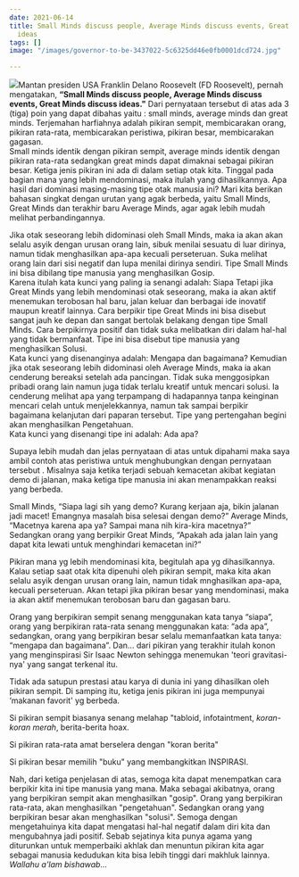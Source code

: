 ```yaml
---
date: 2021-06-14
title: Small Minds discuss people, Average Minds discuss events, Great Minds discuss
  ideas
tags: []
image: "/images/governor-to-be-3437022-5c6325dd46e0fb0001dcd724.jpg"

---
```

![](/images/governor-to-be-3437022-5c6325dd46e0fb0001dcd724.jpg)Mantan presiden USA Franklin Delano Roosevelt (FD Roosevelt), pernah mengatakan, **“Small Minds discuss people, Average Minds discuss events, Great Minds discuss ideas."** Dari pernyataan tersebut di atas ada 3 (tiga) poin yang dapat dibahas yaitu : small minds, average minds dan great minds. Terjemahan harfiahnya adalah pikiran sempit, membicarakan orang, pikiran rata-rata, membicarakan peristiwa, pikiran besar, membicarakan gagasan.  
Small minds identik dengan pikiran sempit, average minds identik dengan pikiran rata-rata sedangkan great minds dapat dimaknai sebagai pikiran besar. Ketiga jenis pikiran ini ada di dalam setiap otak kita. Tinggal pada bagian mana yang lebih mendominasi, maka itulah yang dihasilkannya. Apa hasil dari dominasi masing-masing tipe otak manusia ini? Mari kita  berikan bahasan singkat  dengan urutan yang agak berbeda, yaitu Small Minds, Great Minds dan terakhir baru Average Minds, agar agak lebih mudah melihat perbandingannya.

Jika otak seseorang lebih didominasi oleh Small Minds, maka ia akan akan selalu asyik dengan urusan orang lain, sibuk menilai sesuatu di luar dirinya, namun tidak menghasilkan apa-apa kecuali perseteruan. Suka melihat orang lain dari sisi negatif dan lupa menilai dirinya sendiri. Tipe Small Minds ini bisa dibilang tipe manusia yang menghasilkan Gosip.  
Karena itulah kata kunci yang paling ia senangi adalah: Siapa Tetapi jika Great Minds yang lebih mendominasi otak seseorang, maka ia akan aktif menemukan terobosan hal baru, jalan keluar dan berbagai ide inovatif maupun kreatif lainnya. Cara berpikir tipe Great Minds ini bisa disebut sangat jauh ke depan dan sangat bertolak belakang dengan tipe Small Minds. Cara berpikirnya positif dan tidak suka melibatkan diri dalam hal-hal yang tidak bermanfaat. Tipe ini bisa disebut tipe manusia yang menghasilkan Solusi.  
Kata kunci yang disenanginya adalah: Mengapa dan bagaimana? Kemudian jika otak seseorang lebih didominasi oleh Average Minds, maka ia akan cenderung bereaksi setelah ada pancingan. Tidak suka menggosipkan pribadi orang lain namun juga tidak terlalu kreatif untuk mencari solusi. Ia cenderung melihat apa yang terpampang di hadapannya tanpa keinginan mencari celah untuk menjelekkannya, namun tak sampai berpikir bagaimana kelanjutan dari paparan tersebut. Tipe yang pertengahan begini akan menghasilkan Pengetahuan.  
Kata kunci yang disenangi tipe ini adalah: Ada apa?

Supaya lebih mudah dan jelas pernyataan di atas untuk dipahami maka saya ambil contoh atas peristiwa untuk menghubungkan dengan pernyataan tersebut . Misalnya saja ketika terjadi sebuah kemacetan akibat kegiatan demo di jalanan, maka ketiga tipe manusia ini akan menampakkan reaksi yang berbeda.

Small Minds, “Siapa lagi sih yang demo? Kurang kerjaan aja, bikin jalanan jadi macet! Emangnya masalah bisa selesai dengan demo?” Average Minds, “Macetnya karena apa ya? Sampai mana nih kira-kira macetnya?” Sedangkan orang yang berpikir Great Minds, “Apakah ada jalan lain yang dapat kita lewati untuk menghindari kemacetan ini?”

Pikiran mana yg lebih mendominasi kita, begitulah apa yg dihasilkannya. Kalau setiap saat otak kita dipenuhi oleh pikiran sempit, maka kita akan selalu asyik dengan urusan orang lain, namun tidak mnghasilkan apa-apa, kecuali perseteruan. Akan tetapi jika pikiran besar yang mendominasi, maka ia akan aktif menemukan terobosan baru dan gagasan baru.

Orang yang berpikiran sempit senang menggunakan kata tanya “siapa”, orang yang berpikiran rata-rata senang menggunakan kata: “ada apa”, sedangkan, orang yang berpikiran besar selalu memanfaatkan kata tanya: “mengapa dan bagaimana”. Dan... dari pikiran yang terakhir itulah konon yang menginspirasi Sir Isaac Newton sehingga menemukan 'teori gravitasi-nya' yang sangat terkenal itu.

Tidak ada satupun prestasi atau karya di dunia ini yang dihasilkan oleh pikiran sempit. Di samping itu, ketiga jenis pikiran ini juga mempunyai ‘makanan favorit' yg berbeda.

Si pikiran sempit biasanya senang melahap "tabloid, infotaintment, _koran-koran merah_, berita-berita hoax.

Si pikiran rata-rata amat berselera dengan "koran berita"

Si pikiran besar memilih "buku" yang membangkitkan INSPIRASI.

Nah, dari ketiga penjelasan di atas, semoga kita dapat menempatkan cara berpikir kita ini tipe manusia yang mana. Maka sebagai akibatnya, orang yang berpikiran sempit akan menghasilkan "gosip". Orang yang berpikiran rata-rata, akan menghasilkan "pengetahuan". Sedangkan orang yang berpikiran besar akan menghasilkan "solusi".  Semoga dengan mengetahuinya kita dapat mengatasi hal-hal negatif dalam diri kita dan mengubahnya jadi positif. Sebab sejatinya kita punya agama yang diturunkan untuk memperbaiki akhlak dan menuntun pikiran kita agar sebagai manusia kedudukan kita bisa lebih tinggi dari makhluk lainnya. _Wallahu a'lam bishawab..._